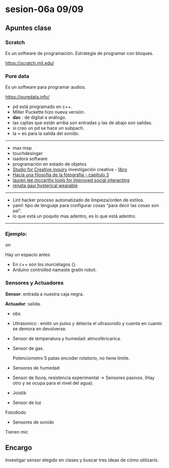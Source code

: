 # sesion-06a 09/09

## Apuntes clase

### Scratch 

Es un software de programación. Estrategia de programar con bloques.
  
<https://scratch.mit.edu/>

### Pure data

Es un software para programar audios.
  
<https://puredata.info/>

- pd está programado en c++.
- Miller Puckette hizo nueva versión.
- **dac** : de digital a análogo.
- las cajitas que están arriba son entradas y las de abajo son salidas.
- si creo un pd se hace un subpach.
- la **~** es para la salida del sonido.
  
---

- max msp
- touchdesinger
- isadora software
- programación en estado de objetos
- [Studio for Creative inquiry](https://studioforcreativeinquiry.org/) investigación creativa - [libro](https://drive.google.com/file/d/1nINNHaT2K8J4e0vC1CEPemVNpAJVJPi5/view?usp=drive_link)
- [Hacia una filosofía de la fotografía - capítulo 3](https://monoskop.org/images/8/8d/Flusser_Vilem_Hacia_una_filosofia_de_la_fotografia.pdf)
- [lauren lee mccarthy tools for improved social interacting](https://get-lauren.net/Tools-for-Improved-Social-Interacting)
- [renata gaui hysterical wearable](https://vimeo.com/215600031?fl=pl&fe=sh)
  
---
- Lint hacker proceso automatizado de limpieza/orden de estilos.
- yaml: tipo de lenguaje para configurar cosas “para decir las cosas son así”.
- lo que está un poquito mas adentro, es lo que está adentro.

---

### Ejemplo:

on

 Hay un espacio antes 


- En c++ son los murciélagos {}.
- Arduino controlled namaste gratin robot.
  
### Sensores y Actuadores

**Sensor**: entrada a nuestra caja negra.

**Actuador**: salida.

- obs
- Ultrasonico : emitir un pulso y detecta el ultrasonido y cuenta en cuanto se demora en devolverse.
- Sensor de temperatura y humedad:  atmosféricarica.
- Sensor de gas.
  
  Potenciometro 5 patas encoder rotatorio, no tiene límite.
  
- Sensores de humedad
- Sensor de lluvia, resistencia experimental -> Sensores pasivos. (Hay otro y se ocupa para el nivel del agua).

- Joistik

- Sensor de luz
  
Fotodiodo 

- Sensores de sonido
  
Tienen mic

## Encargo

Investigar sensor elegido en clases y buscar tres ideas de cómo utilizarlo.
